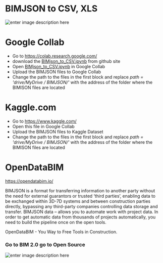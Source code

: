 # BIMJSON to CSV, XLS
![enter image description here](https://opendatabim.io/wp-content/uploads/2021/11/OpenDataBIM-3.jpg)

# Google Collab 

 - Go to https://colab.research.google.com/
 - download the [BIMjson_to_CSV.ipynb](https://github.com/OpenDataBIM/QuantityTakeoff-JupyterNotebook/blob/main/QuantityTakeoff-JupyterNotebook.ipynb) from github site
 - Open [BIMjson_to_CSV.ipynb](https://github.com/OpenDataBIM/QuantityTakeoff-JupyterNotebook/blob/main/QuantityTakeoff-JupyterNotebook.ipynb) in Google Collab 
 - Upload the BIMJSON files to Google Collab
 - Change the path to the files in the first block and replace *path = 'drive/MyDrive / BIMJSON/'* with the address of the folder where the BIMISON files are located

# Kaggle.com

 - Go to https://www.kaggle.com/
 - Open this file in Google Collab 
 - Upload the BIMJSON files to Kaggle Dataset
 - Change the path to the files in the first block and replace *path = 'drive/MyDrive / BIMJSON/'* with the address of the folder where the BIMISON files are located

# OpenDataBIM
https://opendatabim.io/


BIMJSON is a format for transferring information to another party without the need for external guarantors or trusted ‘third parties’, enabling data to be exchanged within 3D-7D systems and between construction parties directly, bypassing any third-party companies controlling data storage and transfer. BIMJSON data – allows you to automate work with project data. In order to get automatic data from thousands of projects automatically, you need to build the pipeline once on the open tools.

OpenDataBIM - You Way to Free Tools in Construction.

### Go to  BIM 2.0  go to  Open Source
![enter image description here](https://opendatabim.io/wp-content/uploads/2021/10/BIM20.jpg)


